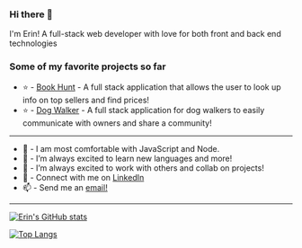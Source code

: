 ### Hi there 👋

I'm Erin! A full-stack web developer with love for both front and back end technologies

### Some of my favorite projects so far

- ⭐ - [Book Hunt](https://srad25.github.io/Book-Hunt/) - A full stack application that allows the user to look up info on top sellers and find prices!
- ⭐ - [Dog Walker](https://dogwalkerapp.herokuapp.com/) - A full stack application for dog walkers to easily communicate with owners and share a community!
___

- 🔭 - I am most comfortable with JavaScript and Node.
- 🌱 - I’m always excited to learn new languages and more! 
- 👯 - I’m always excited to work with others and collab on projects!
- 💬 - Connect with me on [LinkedIn](https://www.linkedin.com/in/erin-seppala/)
- 📫 - Send me an [email!](mailto:SeppalaErin98@gmail.com)

___

[![Erin's GitHub stats](https://github-readme-stats.vercel.app/api?username=seppalaerin&hide_rank=true&hide=stars&hide_title=true&theme=nightowl&show_icons=true)](https://github.com/anuraghazra/github-readme-stats)

[![Top Langs](https://github-readme-stats.vercel.app/api/top-langs/?username=seppalaerin&layout=compact&theme=nightowl)](https://github.com/anuraghazra/github-readme-stats)

